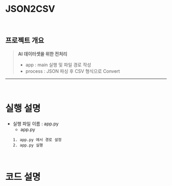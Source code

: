 # JSON2CSV
<br>

## 프로젝트 개요

> **AI 데이터셋을 위한 전처리**
> * app : main 실행 및 파일 경로 작성
> * process : JSON 파싱 후 CSV 형식으로 Convert
---
<br>

# 실행 설명

- 실행 파일 이름 : app.py
    - app.py
    ```
    1. app.py 에서 경로 설정
    2. app.py 실행
    ```

<br>

# 코드 설명
